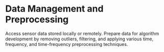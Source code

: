 # **Data Management and Preprocessing**

Access sensor data stored locally or remotely. Prepare data for algorithm development by removing outliers, filtering, and applying various time, frequency, and time-frequency preprocessing techniques.
